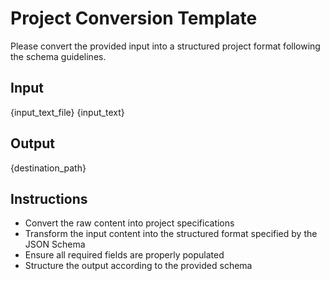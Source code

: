 # Project Conversion Template

Please convert the provided input into a structured project format following the schema guidelines.

## Input

{input_text_file} {input_text}

## Output

{destination_path}

## Instructions

- Convert the raw content into project specifications
- Transform the input content into the structured format specified by the JSON Schema
- Ensure all required fields are properly populated
- Structure the output according to the provided schema
